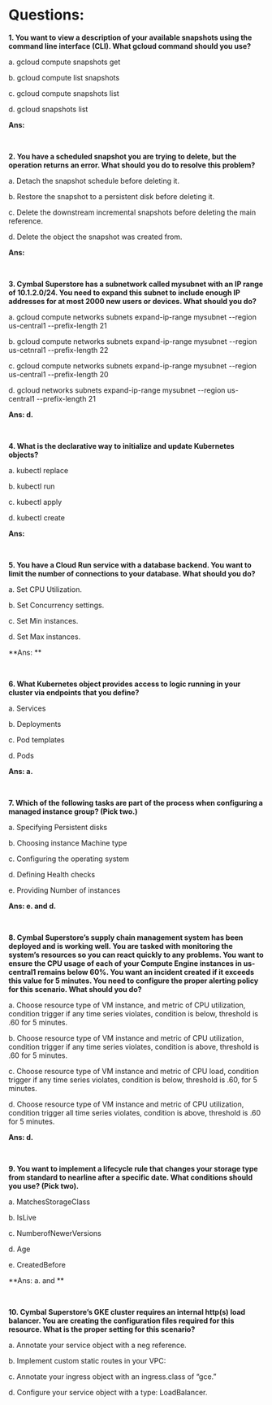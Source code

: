 # Questions:

**1. You want to view a description of your available snapshots using the command line interface (CLI). What gcloud command should you use?**

a. gcloud compute snapshots get

b. gcloud compute list snapshots

c. gcloud compute snapshots list

d. gcloud snapshots list

**Ans:**

<br/>

**2. You have a scheduled snapshot you are trying to delete, but the operation returns an error. What should you do to resolve this problem?**

a. Detach the snapshot schedule before deleting it.

b. Restore the snapshot to a persistent disk before deleting it.

c. Delete the downstream incremental snapshots before deleting the main reference.

d. Delete the object the snapshot was created from.

**Ans:**

<br/>

**3. Cymbal Superstore has a subnetwork called mysubnet with an IP range of 10.1.2.0/24. You need to expand this subnet to include enough IP addresses for at most 2000 new users or devices. What should you do?**

a. gcloud compute networks subnets expand-ip-range mysubnet --region us-central1 --prefix-length 21

b. gcloud compute networks subnets expand-ip-range mysubnet --region us-cetnral1 --prefix-length 22

c. gcloud compute networks subnets expand-ip-range mysubnet --region us-central1 --prefix-length 20

d. gcloud networks subnets expand-ip-range mysubnet --region us-central1 --prefix-length 21

**Ans: d.**

<br/>

**4. What is the declarative way to initialize and update Kubernetes objects?**

a. kubectl replace

b. kubectl run

c. kubectl apply

d. kubectl create

**Ans:**

<br/>

**5. You have a Cloud Run service with a database backend. You want to limit the number of connections to your database. What should you do?**

a. Set CPU Utilization.

b. Set Concurrency settings.

c. Set Min instances.

d. Set Max instances.

**Ans: **

<br/>

**6. What Kubernetes object provides access to logic running in your cluster via endpoints that you define?**

a. Services

b. Deployments

c. Pod templates

d. Pods

**Ans: a.**

<br/>

**7. Which of the following tasks are part of the process when configuring a managed instance group? (Pick two.)**

a. Specifying Persistent disks

b. Choosing instance Machine type

c. Configuring the operating system

d. Defining Health checks

e. Providing Number of instances

**Ans: e. and d.**

<br/>

**8. Cymbal Superstore’s supply chain management system has been deployed and is working well. You are tasked with monitoring the system’s resources so you can react quickly to any problems. You want to ensure the CPU usage of each of your Compute Engine instances in us-central1 remains below 60%. You want an incident created if it exceeds this value for 5 minutes. You need to configure the proper alerting policy for this scenario. What should you do?**

a. Choose resource type of VM instance, and metric of CPU utilization, condition trigger if any time series violates, condition is below, threshold is .60 for 5 minutes.

b. Choose resource type of VM instance and metric of CPU utilization, condition trigger if any time series violates, condition is above, threshold is .60 for 5 minutes.

c. Choose resource type of VM instance and metric of CPU load, condition trigger if any time series violates, condition is below, threshold is .60, for 5 minutes.

d. Choose resource type of VM instance and metric of CPU utilization, condition trigger all time series violates, condition is above, threshold is .60 for 5 minutes.

**Ans: d.**

<br/>

**9. You want to implement a lifecycle rule that changes your storage type from standard to nearline after a specific date. What conditions should you use? (Pick two).**

a. MatchesStorageClass

b. IsLive

c. NumberofNewerVersions

d. Age

e. CreatedBefore

**Ans: a. and **

<br/>

**10. Cymbal Superstore’s GKE cluster requires an internal http(s) load balancer. You are creating the configuration files required for this resource. What is the proper setting for this scenario?**

a. Annotate your service object with a neg reference.

b. Implement custom static routes in your VPC:

c. Annotate your ingress object with an ingress.class of “gce.”

d. Configure your service object with a type: LoadBalancer.

<br/>





